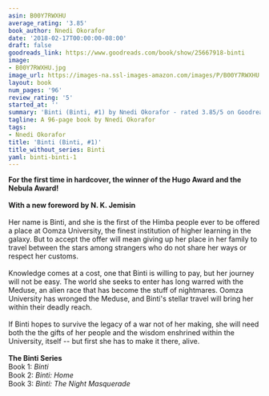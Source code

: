 ```yaml
---
asin: B00Y7RWXHU
average_rating: '3.85'
book_author: Nnedi Okorafor
date: '2018-02-17T00:00:00-08:00'
draft: false
goodreads_link: https://www.goodreads.com/book/show/25667918-binti
image:
- B00Y7RWXHU.jpg
image_url: https://images-na.ssl-images-amazon.com/images/P/B00Y7RWXHU.01._SCLZZZZZZZ.jpg
layout: book
num_pages: '96'
review_rating: '5'
started_at: ''
summary: 'Binti (Binti, #1) by Nnedi Okorafor - rated 3.85/5 on Goodreads'
tagline: A 96-page book by Nnedi Okorafor
tags:
- Nnedi Okorafor
title: 'Binti (Binti, #1)'
title_without_series: Binti
yaml: binti-binti-1
---
```


<b>For the first time in hardcover, the winner of the Hugo Award and the Nebula Award!</b><br /><b></b><br /><b>With a new foreword by N. K. Jemisin</b><br /><b></b><br />Her name is Binti, and she is the first of the Himba people ever to be offered a place at Oomza University, the finest institution of higher learning in the galaxy. But to accept the offer will mean giving up her place in her family to travel between the stars among strangers who do not share her ways or respect her customs.<br /><br />Knowledge comes at a cost, one that Binti is willing to pay, but her journey will not be easy. The world she seeks to enter has long warred with the Meduse, an alien race that has become the stuff of nightmares. Oomza University has wronged the Meduse, and Binti's stellar travel will bring her within their deadly reach.<br /><br />If Binti hopes to survive the legacy of a war not of her making, she will need both the the gifts of her people and the wisdom enshrined within the University, itself -- but first she has to make it there, alive.<br /><br /><b>The Binti Series</b><br />Book 1: <i>Binti</i><br /><i></i>Book 2: <i>Binti: Home</i><br />Book 3: <i>Binti: The Night Masquerade</i>